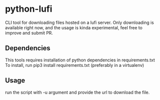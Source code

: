 # python-lufi
CLI tool for downloading files hosted on a lufi server. Only downloading is available right now, and the usage is kinda experimental, feel free to improve and submit PR.

## Dependencies
This tools requires installation of python dependencies in requirements.txt
To install, run pip3 install requirements.txt (preferably in a virtualenv)

## Usage

run the script with -u argument and provide the url to download the file.
